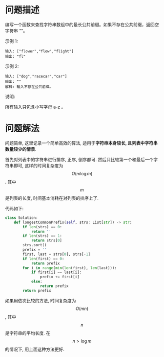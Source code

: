 # 问题描述

编写一个函数来查找字符串数组中的最长公共前缀。如果不存在公共前缀，返回空字符串 ""。

示例 1:

```
输入: ["flower","flow","flight"]
输出: "fl"
```

示例 2:

```
输入: ["dog","racecar","car"]
输出: ""
解释: 输入不存在公共前缀。
```

说明:

所有输入只包含小写字母 a-z 。

# 问题解法

问题简单, 这里记录一个简单高效的算法, 适用于**字符串本身较长, 且列表中字符串数量较少的情景**.

首先对列表中的字符串进行排序, 正序, 倒序都可. 然后只比较第一个和最后一个字符串即可, 这样的时间复杂度为$$O(m\log{m})$$. 其中$$m$$是列表的长度, 时间基本消耗在对列表的排序上了.

代码如下:

```python
class Solution:
    def longestCommonPrefix(self, strs: List[str]) -> str:
        if len(strs) == 0:
            return ''
        if len(strs) == 1:
            return strs[0]
        strs.sort()
        prefix = ''
        first, last = strs[0], strs[-1]
        if len(first) == 0:
            return prefix
        for i in range(min(len(first), len(last))):
            if first[i] == last[i]:
                prefix += first[i]
            else:
                return prefix
        return prefix
```

如果用依次比较的方法, 时间复杂度为$$O(mn)$$, 其中$$n$$是字符串的平均长度. 在$$n \gt \log{m}$$的情况下, 用上面这种方法更好.
